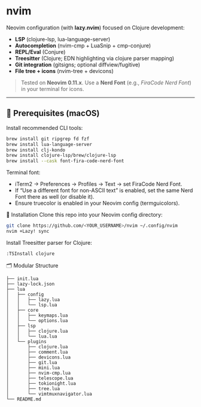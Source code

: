 # nvim

Neovim configuration (with **lazy.nvim**) focused on Clojure development:
- **LSP** (clojure-lsp, lua-language-server)
- **Autocompletion** (nvim-cmp + LuaSnip + cmp-conjure)
- **REPL/Eval** (Conjure)
- **Treesitter** (Clojure; EDN highlighting via clojure parser mapping)
- **Git integration** (gitsigns; optional diffview/fugitive)
- **File tree + icons** (nvim-tree + devicons)

> Tested on **Neovim 0.11.x**. Use a **Nerd Font** (e.g., *FiraCode Nerd Font*) in your terminal for icons.

---

## 🔧 Prerequisites (macOS)

Install recommended CLI tools:
```bash
brew install git ripgrep fd fzf
brew install lua-language-server
brew install clj-kondo
brew install clojure-lsp/brew/clojure-lsp
brew install --cask font-fira-code-nerd-font
```

Terminal font:
- iTerm2 → Preferences → Profiles → Text → set FiraCode Nerd Font.
- If “Use a different font for non-ASCII text” is enabled, set the same Nerd Font there as well (or disable it).
- Ensure truecolor is enabled in your Neovim config (termguicolors).

🚀 Installation
Clone this repo into your Neovim config directory:
```bash
git clone https://github.com/<YOUR_USERNAME>/nvim ~/.config/nvim
nvim +Lazy! sync
```

Install Treesitter parser for Clojure:
```bash
:TSInstall clojure
```

🗂️ Modular Structure
```arduino
├── init.lua
├── lazy-lock.json
├── lua
│   ├── config
│   │   ├── lazy.lua
│   │   └── lsp.lua
│   ├── core
│   │   ├── keymaps.lua
│   │   └── options.lua
│   ├── lsp
│   │   ├── clojure.lua
│   │   └── lua.lua
│   └── plugins
│       ├── clojure.lua
│       ├── comment.lua
│       ├── devicons.lua
│       ├── git.lua
│       ├── mini.lua
│       ├── nvim-cmp.lua
│       ├── telescope.lua
│       ├── tokionight.lua
│       ├── tree.lua
│       └── vimtmuxnavigator.lua
└── README.md
```

